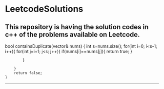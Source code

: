 # LeetcodeSolutions
This repository is having the solution codes in c++ of the problems available on Leetcode. 
----------------------------------------------------

 bool containsDuplicate(vector<int>& nums) {
        int s=nums.size();
        for(int i=0; i<s-1; i++){
            for(int j=i+1; j<s; j++){
                if(nums[i]==nums[j]){
                    return true;
                }
                
            }
            
        }
        return false;
    }
  ----------------------------------------------------

